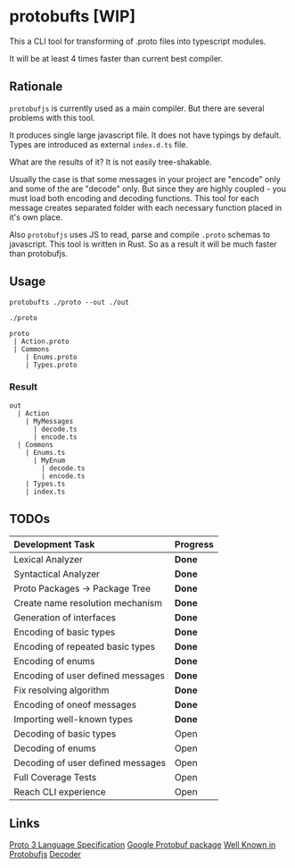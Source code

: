# protobufts [WIP]

This a CLI tool for transforming of .proto files into typescript modules.

It will be at least 4 times faster than current best compiler.

## Rationale

`protobufjs` is currently used as a main compiler. But there are several problems with this tool.

It produces single large javascript file.
It does not have typings by default.
Types are introduced as external `index.d.ts` file.

What are the results of it? It is not easily tree-shakable.

Usually the case is that some messages in your project are "encode" only and some of the are "decode" only. But since they are highly coupled - you must load both encoding and decoding functions. This tool for each message creates separated folder with each necessary function placed in it's own place.

Also `protobufjs` uses JS to read, parse and compile `.proto` schemas to javascript. This tool is written in Rust. So as a result it will be much faster than protobufjs.

## Usage

```
protobufts ./proto --out ./out
```

`./proto`

```
proto
 | Action.proto
 | Commons
    | Enums.proto
    | Types.proto
```

### Result

```
out
  | Action
    | MyMessages
      | decode.ts
      | encode.ts
  | Commons
    | Enums.ts
      | MyEnum
        | decode.ts
        | encode.ts
    | Types.ts
    | index.ts
```

## TODOs

| Development Task                  | Progress |
| :-------------------------------- | :------- |
| Lexical Analyzer                  | **Done** |
| Syntactical Analyzer              | **Done** |
| Proto Packages -> Package Tree    | **Done** |
| Create name resolution mechanism  | **Done** |
| Generation of interfaces          | **Done** |
| Encoding of basic types           | **Done** |
| Encoding of repeated basic types  | **Done** |
| Encoding of enums                 | **Done** |
| Encoding of user defined messages | **Done** |
| Fix resolving algorithm           | **Done** |
| Encoding of oneof messages        | **Done** |
| Importing well-known types        | **Done** |
| Decoding of basic types           | Open     |
| Decoding of enums                 | Open     |
| Decoding of user defined messages | Open     |
| Full Coverage Tests               | Open     |
| Reach CLI experience              | Open     |

## Links 

[Proto 3 Language Specification](https://developers.google.com/protocol-buffers/docs/reference/proto3-spec)
[Google Protobuf package](https://developers.google.com/protocol-buffers/docs/reference/google.protobuf)
[Well Known in Protobufjs](https://github.com/protobufjs/protobuf.js/blob/master/src/common.js)
[Decoder](https://github.com/protobufjs/protobuf.js/blob/master/src/decoder.js)